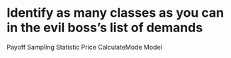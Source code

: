 # Identify as many classes as you can in the evil boss’s list of demands

Payoff
Sampling
Statistic
Price
CalculateMode
Model

